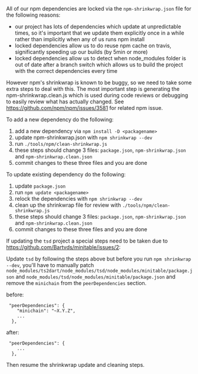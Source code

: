 All of our npm dependencies are locked via the `npm-shrinkwrap.json` file for the following reasons:

- our project has lots of dependencies which update at unpredictable times, so it's important that
  we update them explicitly once in a while rather than implicitly when any of us runs npm install
- locked dependencies allow us to do reuse npm cache on travis, significantly speeding up our builds
  (by 5min or more)  
- locked dependencies allow us to detect when node_modules folder is out of date after a branch switch
  which allows us to build the project with the correct dependencies every time

However npm's shrinkwrap is known to be buggy, so we need to take some extra steps to deal with this.
The most important step is generating the npm-shrinkwrap.clean.js which is used during code reviews
or debugging to easily review what has actually changed. 
See https://github.com/npm/npm/issues/3581 for related npm issue.

To add a new dependency do the following:

1. add a new dependency via `npm install -D <packagename>`
2. update npm-shrinkwrap.json with `npm shrinkwrap --dev`
3. run `./tools/npm/clean-shrinkwrap.js`
4. these steps should change 3 files: `package.json`, `npm-shrinkwrap.json` and `npm-shrinkwrap.clean.json`
5. commit changes to these three files and you are done


To update existing dependency do the following:

1. update `package.json`
2. run `npm update <packagename>`
3. relock the dependencies with `npm shrinkwrap --dev`
4. clean up the shrinkwrap file for review with `./tools/npm/clean-shrinkwrap.js`
5. these steps should change 3 files: `package.json`, `npm-shrinkwrap.json` and `npm-shrinkwrap.clean.json`
6. commit changes to these three files and you are done


If updating the `tsd` project a special steps need to be taken due to
https://github.com/Bartvds/minitable/issues/2:

Update `tsd` by following the steps above but before you run `npm shrinkwrap --dev`, you'll have to
manually patch `node_modules/ts2dart/node_modules/tsd/node_modules/minitable/package.json` and
`node_modules/tsd/node_modules/minitable/package.json` and remove the `minichain` from
the `peerDependencies` section.

before:

```
 "peerDependencies": {
    "minichain": "~X.Y.Z",
    ...
  },
```


after:

```
 "peerDependencies": {
    ...
  },
```

Then resume the shrinkwrap update and cleaning steps.
